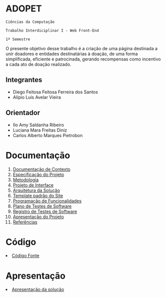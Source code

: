 # ADOPET

`Ciências da Computação`

`Trabalho Interdiciplinar I - Web Front-End`

`1º Semestre`

O presente objetivo desse trabalho é a criação de uma página 
destinada a unir doadores e entidades destinatárias à doação, de uma forma 
simplificada, eficiente e patrocinada, gerando recompensas como incentivo a cada ato 
de doação realizado.

## Integrantes

* Diego Feitosa Feitosa Ferreira dos Santos
* Alípio Luís Avelar Vieira

## Orientador

* Ilo Amy Saldanha Ribeiro
* Luciana Mara Freitas Diniz
* Carlos Alberto Marques Pietrobon

# Documentação

<ol>
<li><a href="docs/01-Documentação de Contexto.md"> Documentação de Contexto</a></li>
<li><a href="docs/02-Especificação do Projeto.md"> Especificação do Projeto</a></li>
<li><a href="docs/03-Metodologia.md"> Metodologia</a></li>
<li><a href="docs/04-Projeto de Interface.md"> Projeto de Interface</a></li>
<li><a href="docs/05-Arquitetura da Solução.md"> Arquitetura da Solução</a></li>
<li><a href="docs/06-Template padrão do Site.md"> Template padrão do Site</a></li>
<li><a href="docs/07-Programação de Funcionalidades.md"> Programação de Funcionalidades</a></li>
<li><a href="docs/08-Plano de Testes de Software.md"> Plano de Testes de Software</a></li>
<li><a href="docs/09-Registro de Testes de Software.md"> Registro de Testes de Software</a></li>
<li><a href="docs/10-Apresentação do Projeto.md"> Apresentação do Projeto</a></li>
<li><a href="docs/11-Referências.md"> Referências</a></li>
</ol>

# Código

<li><a href="src/README.md"> Código Fonte</a></li>

# Apresentação

<li><a href="presentation/README.md"> Apresentação da solução</a></li>
